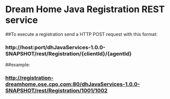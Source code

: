 # Dream Home Java Registration REST service

##To execute a registration send a HTTP POST request with this format:
###	http://host:port/dhJavaServices-1.0.0-SNAPSHOT/rest/Registration/{clientId}/{agentId}
##example:
###	http://registration-dreamhome.ose.cpo.com:80/dhJavaServices-1.0.0-SNAPSHOT/rest/Registration/1001/1002
